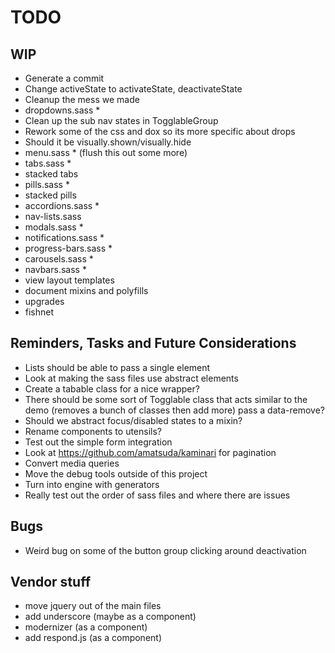 
# TODO

## WIP
- Generate a commit
- Change activeState to activateState, deactivateState
- Cleanup the mess we made
- dropdowns.sass *
- Clean up the sub nav states in TogglableGroup
- Rework some of the css and dox so its more specific about drops
- Should it be visually.shown/visually.hide
- menu.sass * (flush this out some more)
- tabs.sass *
- stacked tabs
- pills.sass *
- stacked pills
- accordions.sass *
- nav-lists.sass
- modals.sass *
- notifications.sass *
- progress-bars.sass *
- carousels.sass *
- navbars.sass *
- view layout templates
- document mixins and polyfills
- upgrades
- fishnet

## Reminders, Tasks and Future Considerations
- Lists should be able to pass a single element
- Look at making the sass files use abstract elements
- Create a tabable class for a nice wrapper?
- There should be some sort of Togglable class that acts similar to the
  demo (removes a bunch of classes then add more) pass a data-remove?
- Should we abstract focus/disabled states to a mixin?
- Rename components to utensils?
- Test out the simple form integration
- Look at https://github.com/amatsuda/kaminari for pagination
- Convert media queries
- Move the debug tools outside of this project
- Turn into engine with generators
- Really test out the order of sass files and where there are issues

## Bugs
- Weird bug on some of the button group clicking around deactivation

## Vendor stuff
- move jquery out of the main files
- add underscore (maybe as a component)
- modernizer (as a component)
- add respond.js (as a component)

